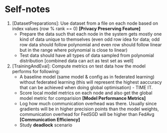 # Self-notes

1. [DatasetPreparations]: Use dataset from a file on each node based on index values (row % rank == 0) **[Privacy Preserving Feature]**
    - Prepare the data such that each node in the system gets mostly one kind of data unique to themselves (even odd row idea for data; odd row data should follow polynomial and even row should follow linear but in the range where polynomial is close to linear)
    - Test data should have all types of data sampled from polynomial distribution [combined data can act as test set as well]
2. [TrainingAndEval]: Compute metrics on test data how the model performs for following:
    - A baseline model (same model & config as in federated learning) without federated learning (this will represent the highest aaccuracy that can be achieved when doing global optimisation) - TIME IT.
    - Score local model metrics on each node and also get the global model metric for comparision **[Model Performance Metrics]**
    - Log how much communication overhead was there. Usually since gradients will be in higher precision points than the model weights, communication overhead for FedSGD will be higher than FedAvg **[Communication Efficiency]**
    - Study **deadlock** scenario
